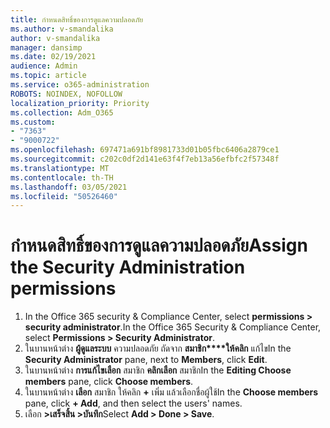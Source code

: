 ```yaml
---
title: กําหนดสิทธิ์ของการดูแลความปลอดภัย
ms.author: v-smandalika
author: v-smandalika
manager: dansimp
ms.date: 02/19/2021
audience: Admin
ms.topic: article
ms.service: o365-administration
ROBOTS: NOINDEX, NOFOLLOW
localization_priority: Priority
ms.collection: Adm_O365
ms.custom:
- "7363"
- "9000722"
ms.openlocfilehash: 697471a691bf8981733d01b05fbc6406a2879ce1
ms.sourcegitcommit: c202c0df2d141e63f4f7eb13a56efbfc2f57348f
ms.translationtype: MT
ms.contentlocale: th-TH
ms.lasthandoff: 03/05/2021
ms.locfileid: "50526460"
---
```

# <a name="assign-the-security-administration-permissions"></a><span data-ttu-id="4889b-102">กําหนดสิทธิ์ของการดูแลความปลอดภัย</span><span class="sxs-lookup"><span data-stu-id="4889b-102">Assign the Security Administration permissions</span></span>

1. <span data-ttu-id="4889b-103">In the Office 365 security & Compliance Center, select **permissions > security administrator**.</span><span class="sxs-lookup"><span data-stu-id="4889b-103">In the Office 365 Security & Compliance Center, select **Permissions > Security Administrator**.</span></span>
2. <span data-ttu-id="4889b-104">ในบานหน้าต่าง **ผู้ดูแลระบบ** ความปลอดภัย ถัดจาก **สมาชิก\*\*\*\*ให้คลิก** แก้ไข</span><span class="sxs-lookup"><span data-stu-id="4889b-104">In the **Security Administrator** pane, next to **Members**, click **Edit**.</span></span>
3. <span data-ttu-id="4889b-105">ในบานหน้าต่าง **การแก้ไขเลือก** สมาชิก **คลิกเลือก** สมาชิก</span><span class="sxs-lookup"><span data-stu-id="4889b-105">In the **Editing Choose members** pane, click **Choose members**.</span></span>
4. <span data-ttu-id="4889b-106">ในบานหน้าต่าง **เลือก** สมาชิก ให้คลิก **+** เพิ่ม แล้วเลือกชื่อผู้ใช้</span><span class="sxs-lookup"><span data-stu-id="4889b-106">In the **Choose members** pane, click **+ Add**, and then select the users' names.</span></span>
5. <span data-ttu-id="4889b-107">เลือก **>เสร็จสิ้น >บันทึก**</span><span class="sxs-lookup"><span data-stu-id="4889b-107">Select **Add > Done > Save**.</span></span>


